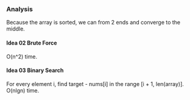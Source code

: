 ### Analysis

Because the array is sorted, we can from 2 ends and converge to the middle.

#### Idea 02 Brute Force
O(n^2) time.

#### Idea 03 Binary Search
For every element i, find target - nums[i] in the range [i + 1, len(array)].
O(nlgn) time.
